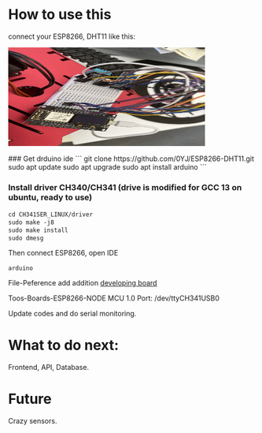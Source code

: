 # How to use this
connect your ESP8266, DHT11 like this: 
<p align="left">
  <img src="src/IMG_2421.jpeg" alt ="connection" width="400" height="200">
</p>
### Get drduino ide
```
git clone https://github.com/0YJ/ESP8266-DHT11.git
sudo apt update
sudo apt upgrade
sudo apt install arduino
```

### Install driver CH340/CH341 (drive is modified for GCC 13 on ubuntu, ready to use)
```
cd CH341SER_LINUX/driver
sudo make -j8
sudo make install
sudo dmesg
```

Then connect ESP8266, open IDE

```
arduino
```

File-Peference add addition [developing board](http://arduino.esp8266.com/stable/package_esp8266com_index.json) 

Toos-Boards-ESP8266-NODE MCU 1.0
Port: /dev/ttyCH341USB0

Update codes and do serial monitoring. 

# What to do next: 
Frontend, API, Database. 
# Future
Crazy sensors. 
